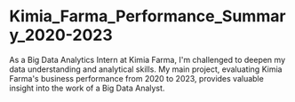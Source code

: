# Kimia_Farma_Performance_Summary_2020-2023
As a Big Data Analytics Intern at Kimia Farma, I'm challenged to deepen my data understanding and analytical skills. My main project, evaluating Kimia Farma's business performance from 2020 to 2023, provides valuable insight into the work of a Big Data Analyst.
